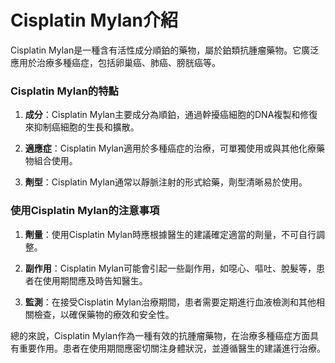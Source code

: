 # Cisplatin Mylan介紹
Cisplatin Mylan是一種含有活性成分順鉑的藥物，屬於鉑類抗腫瘤藥物。它廣泛應用於治療多種癌症，包括卵巢癌、肺癌、膀胱癌等。
### Cisplatin Mylan的特點
1. **成分**：Cisplatin Mylan主要成分為順鉑，通過幹擾癌細胞的DNA複製和修復來抑制癌細胞的生長和擴散。
2. **適應症**：Cisplatin Mylan適用於多種癌症的治療，可單獨使用或與其他化療藥物組合使用。
3. **劑型**：Cisplatin Mylan通常以靜脈注射的形式給藥，劑型清晰易於使用。
### 使用Cisplatin Mylan的注意事項
1. **劑量**：使用Cisplatin Mylan時應根據醫生的建議確定適當的劑量，不可自行調整。
2. **副作用**：Cisplatin Mylan可能會引起一些副作用，如噁心、嘔吐、脫髮等，患者在使用期間應及時告知醫生。
3. **監測**：在接受Cisplatin Mylan治療期間，患者需要定期進行血液檢測和其他相關檢查，以確保藥物的療效和安全性。
總的來說，Cisplatin Mylan作為一種有效的抗腫瘤藥物，在治療多種癌症方面具有重要作用。患者在使用期間應密切關注身體狀況，並遵循醫生的建議進行治療。
